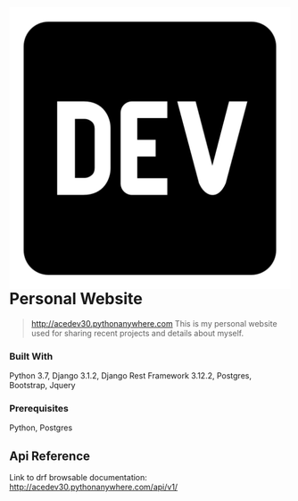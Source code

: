 <img src="./portfolio/static/portfolio/assets/img/favicon.png" alt="Site Logo" align="right">

# Personal Website 
> http://acedev30.pythonanywhere.com
This is my personal website used for sharing recent projects and details about myself.

### Built With
Python 3.7, Django 3.1.2, Django Rest Framework 3.12.2, Postgres, Bootstrap, Jquery

### Prerequisites
Python, Postgres

## Api Reference

Link to drf browsable documentation: http://acedev30.pythonanywhere.com/api/v1/ 

